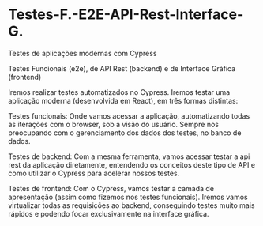 # Testes-F.-E2E-API-Rest-Interface-G.

Testes de aplicações modernas com Cypress

Testes Funcionais (e2e), de API Rest (backend) e de Interface Gráfica (frontend)

Iremos realizar testes automatizados no Cypress. 
Iremos testar uma aplicação moderna (desenvolvida em React), em três formas distintas: 

Testes funcionais: 
    Onde vamos acessar a aplicação, automatizando todas as iterações com o browser, sob a visão do usuário. Sempre nos preocupando com o gerenciamento dos dados dos testes, no banco de dados.

Testes de backend: 
    Com a mesma ferramenta, vamos acessar testar a api rest da aplicação diretamente, entendendo os conceitos deste tipo de API e como utilizar o Cypress para acelerar nossos testes.

Testes de frontend: 
    Com o Cypress, vamos testar a camada de apresentação (assim como fizemos nos testes funcionais). 
    Iremos vamos virtualizar todas as requisições ao backend, conseguindo testes muito mais rápidos e podendo focar exclusivamente na interface gráfica.
